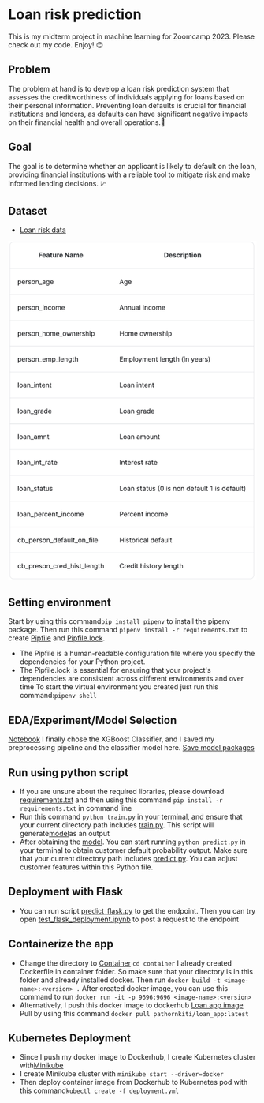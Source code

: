 # Loan risk prediction

This is my midterm project in machine learning for Zoomcamp 2023. Please check out my code. Enjoy! :blush:

## Problem
The problem at hand is to develop a loan risk prediction system that assesses the creditworthiness of individuals applying for loans based on their personal information. Preventing loan defaults is crucial for financial institutions and lenders, as defaults can have significant negative impacts on their financial health and overall operations.:money_with_wings:

## Goal
The goal is to determine whether an applicant is likely to default on the loan, providing financial institutions with a reliable tool to mitigate risk and make informed lending decisions. :chart_with_upwards_trend:

## Dataset
- [Loan risk data](https://www.kaggle.com/datasets/laotse/credit-risk-dataset/data)

<img src="images/datadict.png" />


## Setting environment
Start by using this command`pip install pipenv` to install the pipenv package. Then run this command `pipenv install -r requirements.txt` to create [Pipfile](Pipfile) and [Pipfile.lock](Pipfile.lock).
* The Pipfile is a human-readable configuration file where you specify the dependencies for your Python project.
* The Pipfile.lock is essential for ensuring that your project's dependencies are consistent across different environments and over time
To start the virtual environment you created just run this command:`pipenv shell`

## EDA/Experiment/Model Selection
[Notebook](loan_risk_pred.ipynb)
I finally chose the XGBoost Classifier, and I saved my preprocessing pipeline and the classifier model here. [Save model packages](model.bin)


## Run using python script
* If you are unsure about the required libraries, please download [requirements.txt](requirements.txt) and then using this command `pip install -r requirements.txt` in command line
* Run this command `python train.py` in your terminal, and ensure that your current directory path includes [train.py](train.py).  This script will generate[model](model.bin)as an output
* After obtaining the [model](model.bin). You can start running `python predict.py` in your terminal to obtain customer default probability output. Make sure that your current directory path includes [predict.py](predict.py). You can adjust customer features within this Python file.


## Deployment with Flask
* You can run script [predict_flask.py](predict_flask.py) to get the endpoint. Then you can try open [test_flask_deployment.ipynb](test_flask_deployment.ipynb) to post a request to the endpoint


## Containerize the app
* Change the directory to [Container](container) `cd container`
I already created Dockerfile in container folder. So make sure that your directory is in this folder and already installed docker. Then run `docker build -t <image-name>:<version> .`  After created docker image, you can use this command to run  `docker run -it -p 9696:9696 <image-name>:<version>`
* Alternatively, I push this docker image to dockerhub [Loan app image](https://hub.docker.com/repository/docker/pathornkiti/loan_app/general)
Pull by using this command `docker pull pathornkiti/loan_app:latest`


## Kubernetes Deployment
* Since I push my docker image to Dockerhub, I create Kubernetes cluster with[Minikube](https://kubernetes.io/fr/docs/tasks/tools/install-minikube/)
* I create Minikube cluster with `minikube start --driver=docker`
* Then deploy container image from Dockerhub to Kubernetes pod with this command`kubectl create -f deployment.yml`